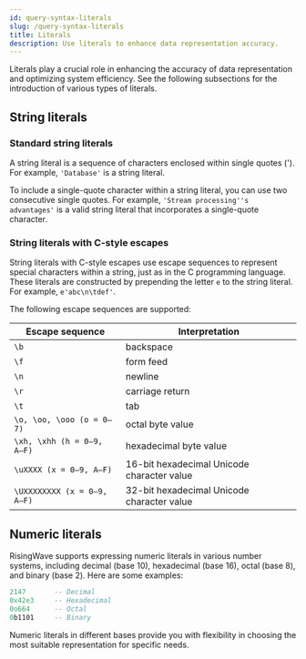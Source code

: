 ```yaml
---
id: query-syntax-literals
slug: /query-syntax-literals
title: Literals
description: Use literals to enhance data representation accuracy.
---
```

<head>
  <link rel="canonical" href="https://docs.risingwave.com/docs/current/query-syntax-literals/" />
</head>

Literals play a crucial role in enhancing the accuracy of data representation and optimizing system efficiency. See the following subsections for the introduction of various types of literals.

## String literals

### Standard string literals

A string literal is a sequence of characters enclosed within single quotes ('). For example, `'Database'` is a string literal.

To include a single-quote character within a string literal, you can use two consecutive single quotes. For example, `'Stream processing''s advantages'` is a valid string literal that incorporates a single-quote character.

### String literals with C-style escapes

String literals with C-style escapes use escape sequences to represent special characters within a string, just as in the C programming language. These literals are constructed by prepending the letter `e` to the string literal. For example, `e'abc\n\tdef'`.

The following escape sequences are supported:

Escape sequence | Interpretation
--- | ---
`\b` | backspace
`\f` | form feed
`\n` | newline
`\r` | carriage return
`\t` | tab
`\o, \oo, \ooo (o = 0–7)` | octal byte value
`\xh, \xhh (h = 0–9, A–F)` | hexadecimal byte value
`\uXXXX (x = 0–9, A–F)`  | 16-bit hexadecimal Unicode character value
`\UXXXXXXXX (x = 0–9, A–F)` | 32-bit hexadecimal Unicode character value

## Numeric literals

RisingWave supports expressing numeric literals in various number systems, including decimal (base 10), hexadecimal (base 16), octal (base 8), and binary (base 2). Here are some examples:

```sql
2147       -- Decimal
0x42e3     -- Hexadecimal
0o664      -- Octal
0b1101     -- Binary
```

Numeric literals in different bases provide you with flexibility in choosing the most suitable representation for specific needs.
